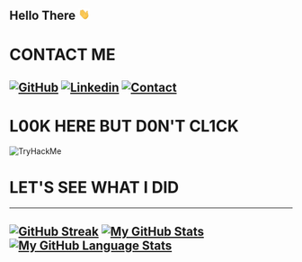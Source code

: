 
<!-- bu satırda selamlama için yazı, gif ve boyut kısmı vardır dilediğinize göre değişebilir.-->
<h2> Hello There <img src="https://raw.githubusercontent.com/ABSphreak/ABSphreak/master/gifs/Hi.gif" height="20px"></h2>

<!-- Bu kısımda ise benim hakkımda iletişim kısımları var.-->

# CONTACT ME

[![GitHub](https://img.shields.io/badge/SUPPORT%20AT-GITHUB-blue?style=for-the-badge&logo=github)](https://github.com/Onur-TURAN)
[![Linkedin](https://img.shields.io/badge/linkedin-%230077B5.svg?&style=for-the-badge&logo=linkedin&logoColor=white)](https://www.linkedin.com/in/onur-turan)
[![Contact](https://img.shields.io/badge/CONTACT-GMAIL-yellow?style=for-the-badge&logo=gmail&logoColor=white)](mailto:onurturan.t@gmail.com)
---

# L00K HERE BUT D0N'T CL1CK
 <img src="https://tryhackme-badges.s3.amazonaws.com/biyik.png" alt="TryHackMe" height="75">
<!-- Bu kısımda github içerisindeki yazdığım diller hakkında bilgilendirmeler veriyor.-->

# LET'S SEE WHAT I DID 
---
[![GitHub Streak](http://github-readme-streak-stats.herokuapp.com?user=Onur-TURAN&theme=dark&background=000000)](https://git.io/streak-stats)
[![My GitHub Stats](https://github-readme-stats.vercel.app/api/?username=Onur-TURAN&count_private=true&theme=vision-friendly-dark&showicons=true)]()
[![My GitHub Language Stats](https://github-readme-stats.vercel.app/api/top-langs/?username=Onur-TURAN&langs_count=8&layout=compact&theme=vision-friendly-dark&count_private=true)]()
---
<!--**Onur-TURAN/Onur-TURAN** is a ✨ _special_ ✨ repository because its `README.md` (this file) appears on your GitHub profile.

Here are some ideas to get you started:

- 🔭 I’m currently working on ...
- 🌱 I’m currently learning ...
- 👯 I’m looking to collaborate on ...
- 🤔 I’m looking for help with ...
- 💬 Ask me about ...
- 📫 How to reach me: ...
- 😄 Pronouns: ...
- ⚡ Fun fact: ...
-->
